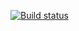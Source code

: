 <!-- Бейджик -->
[![Build status](https://ci.appveyor.com/api/projects/status/ld0acwss7w4rbkm5?svg=true)](https://ci.appveyor.com/project/Logot1n/sorting)